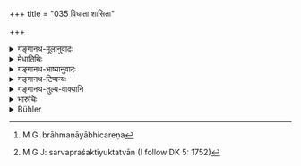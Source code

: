 +++
title = "035 विधाता शासिता"

+++

<details><summary>गङ्गानथ-मूलानुवादः</summary>

The Brāhmaṇa is called the creator, the punisher, the teacher and the advisor; therefore one should not address unpleasant words to him, nor use any harsh words.—(35)
</details>

<details><summary>मेधातिथिः</summary>

प्राग्व्याख्यातो ऽयम् । **तस्मै** ब्राह्मणायाभिचरते[^३१] "निगृह्यताम् अयम्" इत्य् **अकुशलं न ब्रूयात् **। **न शुष्कां गिरम् ईरयेत्** । वाग्दण्डधिग्दण्डयोर् अपि प्रतिषेधः । 


[^३१]:
     M G: brāhmaṇāyābhicareṇa

- अथ वा सर्वेषाम् वर्णानां न ब्राह्मणः क्षोभयितव्यो यस् त्रयीविद्याप्रभावेण शक्तः स्वयं निग्रहीतुम् । 

- **विधाता** स्रष्टा । अन्यस्य राज्ञः **शासिता** निग्रहीता । **वक्ता** हितान् । अतो **मैत्रः** । तस्मात् सर्वशक्तियुक्तत्वान्[^३२] न दुर्बलो ऽयम् इत्य् अवमन्तव्यः ॥ ११.३५ ॥


[^३२]:
     M G J: sarvapraśaktiyuktatvān (I follow DK 5: 1752)
</details>

<details><summary>गङ्गानथ-भाष्यानुवादः</summary>

The meaning of this verse has been already explained before.

When a Brāhmaṇa is performing a malevolent rite, the King shall not utter any such ‘*unpleasant words*’ as ‘punish him.’

‘*He shall not we harsh words*.’—This prohibition refers also to remonstrance and censure.

Or, the meaning may be that—‘the Brāhmaṇa shall not be ill-treated by men of any caste; since he is very powerful, by reason of his knowledge of the Vedas, and is capable of inflicting punishments by himself.’

‘*Creator*’—of another King.

‘*Punisher*’—chastiser.

‘*Advisor*’—one who offers beneficial advice.

And since he is all this, he is a ‘*benefactor*.’

Thus, being endowed with all kinds of power, he should not be disregarded as a weakling.—(35)
</details>

<details><summary>गङ्गानथ-टिप्पन्यः</summary>

‘*Vidhātā*’.—‘Creator’ (Medhātithi and Nārāyaṇa);—‘performer of the
prescribed rites’ (Govindarāja and Kullūka);—‘one who is able to do, to
undo and to change’ (Rāghavānanda);—‘the performer of magic rites’
(Nandana);—‘*Śāsitā*’,—‘Punisher, controller, adviser’—of the king
(Medhātithi),—‘of his sons and pupils’ (Kullūka);—‘instructor in the
sacred daw’ (Nārāyaṇa);—‘the instigator of incantations’ (Nandana).

‘*Vaktā*’.—‘One who gives wholesome advice’ (Medhātithi);—‘the teacher’,
(Govindarāja and Nārāyaṇa);—‘the expounder of the sacred law’ (Kullūka
and Rāghavānanda).
</details>

<details><summary>गङ्गानथ-तुल्य-वाक्यानि</summary>

**(verses 11.31-35)**

\[[See 9.290
above];
and texts thereunder; [also
9.313-321.]\]

See Comparative notes for [Verse
11.31].
</details>

<details><summary>भारुचिः</summary>

राज्ञो ऽयम् उपदेशः । एवं धर्माचरणाभिमुखो ब्राह्मणस् तत्प्रत्यनीकोपघाते वर्तमानो राज्ञा क्वचिद् अपि न किंचिद् वक्तव्य इति । ब्राह्मणापकर्तृपुरुषाणां वायम् उपदेशः । न राजबलम् आस्रित्य बाधितव्यः । समर्थो ह्य् असौ पश्यतः क्रोशतश् च राज्ञो ऽभिचारेण शत्रून् निहन्तुम् इति । अतस् **तस्मै नाकुशलं कुर्यान् न शुष्कां गिरम् ईरयेद्** इति ॥ ११.३४ ॥
</details>

<details><summary>Bühler</summary>

035	The Brahmana is declared (to be) the creator (of the world), the punisher, the teacher, (and hence) a benefactor (of all created beings); to him let no man say anything unpropitious, nor use any harsh words.
</details>
